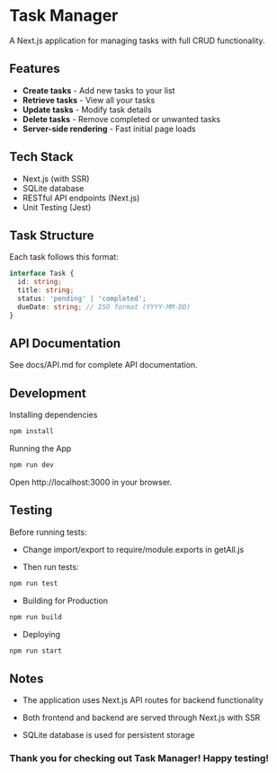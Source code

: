 # Task Manager

A Next.js application for managing tasks with full CRUD functionality.

## Features

- **Create tasks** - Add new tasks to your list  
- **Retrieve tasks** - View all your tasks  
- **Update tasks** - Modify task details  
- **Delete tasks** - Remove completed or unwanted tasks  
- **Server-side rendering** - Fast initial page loads  

## Tech Stack

- Next.js (with SSR)  
- SQLite database  
- RESTful API endpoints (Next.js)
- Unit Testing (Jest)

## Task Structure

Each task follows this format:

```typescript
interface Task {
  id: string;
  title: string;
  status: 'pending' | 'completed';
  dueDate: string; // ISO format (YYYY-MM-DD)
}
```
## API Documentation
See docs/API.md for complete API documentation.

## Development
Installing dependencies
```bash
npm install
```

Running the App
```bash
npm run dev
```

Open http://localhost:3000 in your browser.

## Testing
Before running tests:

- Change import/export to require/module.exports in getAll.js

- Then run tests:

```bash
npm run test
```
- Building for Production
```bash
npm run build
```
- Deploying
```bash
npm run start
```

## Notes
- The application uses Next.js API routes for backend functionality

- Both frontend and backend are served through Next.js with SSR

- SQLite database is used for persistent storage

### Thank you for checking out Task Manager! Happy testing!
